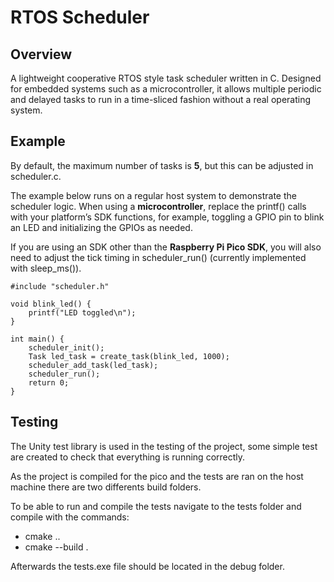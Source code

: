 # RTOS Scheduler

## Overview

A lightweight cooperative RTOS style task scheduler written in C.
Designed for embedded systems such as a microcontroller, it allows multiple periodic and delayed tasks to run in a time-sliced fashion without a real operating system.

## Example

By default, the maximum number of tasks is __5__, but this can be adjusted in scheduler.c.

The example below runs on a regular host system to demonstrate the scheduler logic.
When using a __microcontroller__, replace the printf() calls with your platform’s SDK functions, for example, toggling a GPIO pin to blink an LED and initializing the GPIOs as needed.

If you are using an SDK other than the __Raspberry Pi Pico SDK__, you will also need to adjust the tick timing in scheduler_run() (currently implemented with sleep_ms()).

```
#include "scheduler.h"

void blink_led() {
    printf("LED toggled\n");
}

int main() {
    scheduler_init();
    Task led_task = create_task(blink_led, 1000);
    scheduler_add_task(led_task);
    scheduler_run();
    return 0;
}
```

## Testing

The Unity test library is used in the testing of the project, some simple test are created to check that everything is running correctly.

As the project is compiled for the pico and the tests are ran on the host machine there are two differents build folders.

To be able to run and compile the tests navigate to the tests folder and compile with the commands:

- cmake ..
- cmake --build .

Afterwards the tests.exe file should be located in the debug folder.